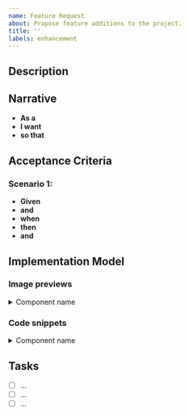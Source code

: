```yaml
---
name: Feature Request
about: Propose feature additions to the project.
title: ''
labels: enhancement
---
```


## Description

<!-- Describe the proposed feature and how the project could benefit from it. -->

## Narrative

<!-- A short introductory section with the following structure: -->

- **As a** <!-- the person or role who will benefit from the feature -->
- **I want** <!-- the feature -->
- **so that** <!-- the benefit or value of the feature -->

## Acceptance Criteria

<!-- A description of each specific scenario of the narrative with the following structure: -->

### Scenario 1: <!-- Scenario title -->

- **Given** <!-- the initial context at the beginning of the scenario -->
- **and** <!-- if more than one clause -->
- **when** <!-- the event that triggers the scenario -->
- **then** <!-- the expected outcome -->
- **and** <!-- if more than one clause -->

## Implementation Model

<!-- (Optional) If available, outline the possible steps to take (e.g. lines of code to change, architectural details, etc.) to implement the feature. -->

### Image previews

<details>
<summary>Component name</summary>

#### Desktop view

#### Mobile view

</details>

### Code snippets

<details>
<summary>Component name</summary>

```jsx
```

</details>

## Tasks

<!-- (Optional) List any available tasks for this issue with checkbox lists. -->

- [ ] ...
- [ ] ...
- [ ] ...
